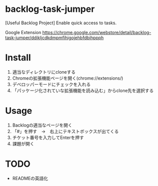 # backlog-task-jumper
[Useful Backlog Project] Enable quick access to tasks.

Google Extension
https://chrome.google.com/webstore/detail/backlog-task-jumper/ddikljcdkdmpmfihigojehbfdbihppph

# Install
1. 適当なディレクトリにcloneする
2. Chromeの拡張機能ページを開く(chrome://extensions/)
3. デベロッパーモードにチェックを入れる
4. 「パッケージ化されていな拡張機能を読み込む」からclone先を選択する

# Usage
1. Backlogの適当なページを開く
2. 「#」を押す　→　右上にテキストボックスが出てくる
3. チケット番号を入力してEnterを押す
4. 課題が開く


# TODO
- READMEの英語化

